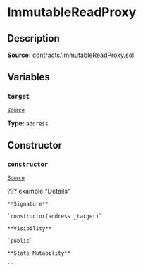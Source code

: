 # ImmutableReadProxy

## Description

**Source:** [contracts/ImmutableReadProxy.sol](https://github.com/Synthetixio/synthetix/tree/v2.77.2/contracts/ImmutableReadProxy.sol)

## Variables

### `target`

<sub>[Source](https://github.com/Synthetixio/synthetix/tree/v2.77.2/contracts/ImmutableReadProxy.sol#L9)</sub>

**Type:** `address`

## Constructor

### `constructor`

<sub>[Source](https://github.com/Synthetixio/synthetix/tree/v2.77.2/contracts/ImmutableReadProxy.sol#L11)</sub>

??? example "Details"

    **Signature**

    `constructor(address _target)`

    **Visibility**

    `public`

    **State Mutability**

    ``
